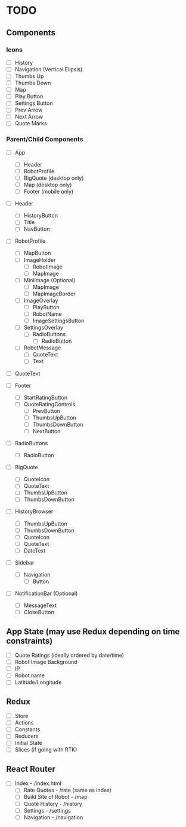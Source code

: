# TODO

## Components

### Icons
- [ ] History
- [ ] Navigation (Vertical Elipsis)
- [ ] Thumbs Up
- [ ] Thumbs Down
- [ ] Map
- [ ] Play Button
- [ ] Settings Button
- [ ] Prev Arrow
- [ ] Next Arrow
- [ ] Quote Marks

### Parent/Child Components
- [ ] App
  - [ ] Header
  - [ ] RobotProfile
  - [ ] BigQuote (desktop only)
  - [ ] Map (desktop only)
  - [ ] Footer (mobile only)

- [ ] Header
  - [ ] HistoryButton
  - [ ] Title
  - [ ] NavButton
  
- [ ] RobotProfile
  - [ ] MapButton
  - [ ] ImageHolder
    - [ ] RobotImage
    - [ ] MapImage
  - [ ] MiniImage (Optional)
    - [ ] MapImage
    - [ ] MapImageBorder
  - [ ] ImageOverlay
    - [ ] PlayButton
    - [ ] RobotName
    - [ ] ImageSettingsButton
  - [ ] SettingsOverlay
    - [ ] RadioButtons
      - [ ] RadioButton    
  - [ ] RobotMessage
    - [ ] QuoteText
    - [ ] Text

- [ ] QuoteText

- [ ] Footer
  - [ ] StartRatingButton
  - [ ] QuoteRatingControls
    - [ ] PrevButton
    - [ ] ThumbsUpButton
    - [ ] ThumbsDownButton
    - [ ] NextButton

- [ ] RadioButtons
  - [ ] RadioButton

- [ ] BigQuote
  - [ ] QuoteIcon
  - [ ] QuoteText
  - [ ] ThumbsUpButton
  - [ ] ThumbsDownButton

- [ ] HistoryBrowser
  - [ ] ThumbsUpButton
  - [ ] ThumbsDownButton
  - [ ] QuoteIcon
  - [ ] QuoteText
  - [ ] DateText
  
- [ ] Sidebar
  - [ ] Navigation
    - [ ] Button

- [ ] NotificationBar (Optional)
  - [ ] MessageText
  - [ ] CloseButton

## App State (may use Redux depending on time constraints)
- [ ] Quote Ratings (ideally ordered by date/time)
- [ ] Robot Image Background
- [ ] IP
- [ ] Robot name
- [ ] Latitude/Longitude

## Redux
- [ ] Store
- [ ] Actions
- [ ] Constants
- [ ] Reducers
- [ ] Initial State
- [ ] Slices (if going with RTK)

## React Router
- [ ] Index - /index.html
  - [ ] Rate Quotes - /rate (same as index)
  - [ ] Build Site of Robot - /map
  - [ ] Quote History - /history
  - [ ] Settings - /settings
  - [ ] Navigation - /navigation
